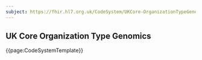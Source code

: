 ```yaml
---
subject: https://fhir.hl7.org.uk/CodeSystem/UKCore-OrganizationTypeGenomics
---
```

##  UK Core Organization Type Genomics

{{page:CodeSystemTemplate}}